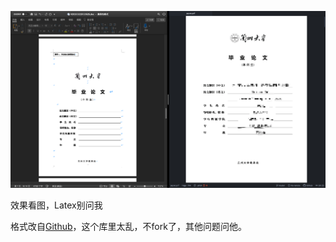 ![](a.png)

效果看图，Latex别问我



格式改自[Github](https://github.com/yuhlzu/LZUThesis2020/blob/master/LZUThesis.cls)，这个库里太乱，不fork了，其他问题问他。


